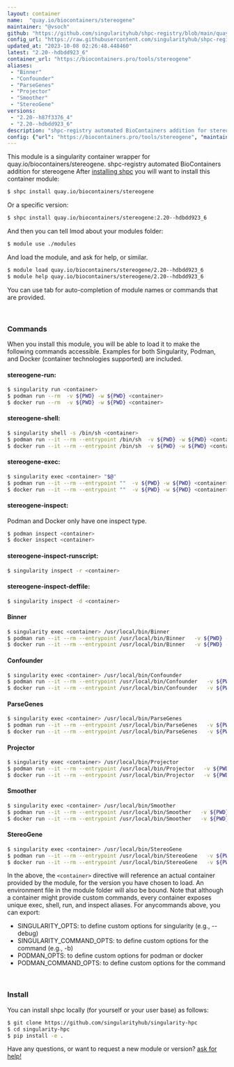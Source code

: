```yaml
---
layout: container
name:  "quay.io/biocontainers/stereogene"
maintainer: "@vsoch"
github: "https://github.com/singularityhub/shpc-registry/blob/main/quay.io/biocontainers/stereogene/container.yaml"
config_url: "https://raw.githubusercontent.com/singularityhub/shpc-registry/main/quay.io/biocontainers/stereogene/container.yaml"
updated_at: "2023-10-08 02:26:48.448460"
latest: "2.20--hdbdd923_6"
container_url: "https://biocontainers.pro/tools/stereogene"
aliases:
 - "Binner"
 - "Confounder"
 - "ParseGenes"
 - "Projector"
 - "Smoother"
 - "StereoGene"
versions:
 - "2.20--h87f3376_4"
 - "2.20--hdbdd923_6"
description: "shpc-registry automated BioContainers addition for stereogene"
config: {"url": "https://biocontainers.pro/tools/stereogene", "maintainer": "@vsoch", "description": "shpc-registry automated BioContainers addition for stereogene", "latest": {"2.20--hdbdd923_6": "sha256:67c21ec2810635fde7d7fa048b7b6df4caf39de7592c600e0e8da4e1499d6bf8"}, "tags": {"2.20--h87f3376_4": "sha256:e53a555a358aa82cbe3631c4c49d25d468fe02c33950342b4f48dca1edd3f773", "2.20--hdbdd923_6": "sha256:67c21ec2810635fde7d7fa048b7b6df4caf39de7592c600e0e8da4e1499d6bf8"}, "docker": "quay.io/biocontainers/stereogene", "aliases": {"Binner": "/usr/local/bin/Binner", "Confounder": "/usr/local/bin/Confounder", "ParseGenes": "/usr/local/bin/ParseGenes", "Projector": "/usr/local/bin/Projector", "Smoother": "/usr/local/bin/Smoother", "StereoGene": "/usr/local/bin/StereoGene"}}
---
```


This module is a singularity container wrapper for quay.io/biocontainers/stereogene.
shpc-registry automated BioContainers addition for stereogene
After [installing shpc](#install) you will want to install this container module:


```bash
$ shpc install quay.io/biocontainers/stereogene
```

Or a specific version:

```bash
$ shpc install quay.io/biocontainers/stereogene:2.20--hdbdd923_6
```

And then you can tell lmod about your modules folder:

```bash
$ module use ./modules
```

And load the module, and ask for help, or similar.

```bash
$ module load quay.io/biocontainers/stereogene/2.20--hdbdd923_6
$ module help quay.io/biocontainers/stereogene/2.20--hdbdd923_6
```

You can use tab for auto-completion of module names or commands that are provided.

<br>

### Commands

When you install this module, you will be able to load it to make the following commands accessible.
Examples for both Singularity, Podman, and Docker (container technologies supported) are included.

#### stereogene-run:

```bash
$ singularity run <container>
$ podman run --rm  -v ${PWD} -w ${PWD} <container>
$ docker run --rm  -v ${PWD} -w ${PWD} <container>
```

#### stereogene-shell:

```bash
$ singularity shell -s /bin/sh <container>
$ podman run --it --rm --entrypoint /bin/sh  -v ${PWD} -w ${PWD} <container>
$ docker run --it --rm --entrypoint /bin/sh  -v ${PWD} -w ${PWD} <container>
```

#### stereogene-exec:

```bash
$ singularity exec <container> "$@"
$ podman run --it --rm --entrypoint ""  -v ${PWD} -w ${PWD} <container> "$@"
$ docker run --it --rm --entrypoint ""  -v ${PWD} -w ${PWD} <container> "$@"
```

#### stereogene-inspect:

Podman and Docker only have one inspect type.

```bash
$ podman inspect <container>
$ docker inspect <container>
```

#### stereogene-inspect-runscript:

```bash
$ singularity inspect -r <container>
```

#### stereogene-inspect-deffile:

```bash
$ singularity inspect -d <container>
```


#### Binner

```bash
$ singularity exec <container> /usr/local/bin/Binner
$ podman run --it --rm --entrypoint /usr/local/bin/Binner   -v ${PWD} -w ${PWD} <container> -c " $@"
$ docker run --it --rm --entrypoint /usr/local/bin/Binner   -v ${PWD} -w ${PWD} <container> -c " $@"
```


#### Confounder

```bash
$ singularity exec <container> /usr/local/bin/Confounder
$ podman run --it --rm --entrypoint /usr/local/bin/Confounder   -v ${PWD} -w ${PWD} <container> -c " $@"
$ docker run --it --rm --entrypoint /usr/local/bin/Confounder   -v ${PWD} -w ${PWD} <container> -c " $@"
```


#### ParseGenes

```bash
$ singularity exec <container> /usr/local/bin/ParseGenes
$ podman run --it --rm --entrypoint /usr/local/bin/ParseGenes   -v ${PWD} -w ${PWD} <container> -c " $@"
$ docker run --it --rm --entrypoint /usr/local/bin/ParseGenes   -v ${PWD} -w ${PWD} <container> -c " $@"
```


#### Projector

```bash
$ singularity exec <container> /usr/local/bin/Projector
$ podman run --it --rm --entrypoint /usr/local/bin/Projector   -v ${PWD} -w ${PWD} <container> -c " $@"
$ docker run --it --rm --entrypoint /usr/local/bin/Projector   -v ${PWD} -w ${PWD} <container> -c " $@"
```


#### Smoother

```bash
$ singularity exec <container> /usr/local/bin/Smoother
$ podman run --it --rm --entrypoint /usr/local/bin/Smoother   -v ${PWD} -w ${PWD} <container> -c " $@"
$ docker run --it --rm --entrypoint /usr/local/bin/Smoother   -v ${PWD} -w ${PWD} <container> -c " $@"
```


#### StereoGene

```bash
$ singularity exec <container> /usr/local/bin/StereoGene
$ podman run --it --rm --entrypoint /usr/local/bin/StereoGene   -v ${PWD} -w ${PWD} <container> -c " $@"
$ docker run --it --rm --entrypoint /usr/local/bin/StereoGene   -v ${PWD} -w ${PWD} <container> -c " $@"
```



In the above, the `<container>` directive will reference an actual container provided
by the module, for the version you have chosen to load. An environment file in the
module folder will also be bound. Note that although a container
might provide custom commands, every container exposes unique exec, shell, run, and
inspect aliases. For anycommands above, you can export:

 - SINGULARITY_OPTS: to define custom options for singularity (e.g., --debug)
 - SINGULARITY_COMMAND_OPTS: to define custom options for the command (e.g., -b)
 - PODMAN_OPTS: to define custom options for podman or docker
 - PODMAN_COMMAND_OPTS: to define custom options for the command

<br>

### Install

You can install shpc locally (for yourself or your user base) as follows:

```bash
$ git clone https://github.com/singularityhub/singularity-hpc
$ cd singularity-hpc
$ pip install -e .
```

Have any questions, or want to request a new module or version? [ask for help!](https://github.com/singularityhub/singularity-hpc/issues)